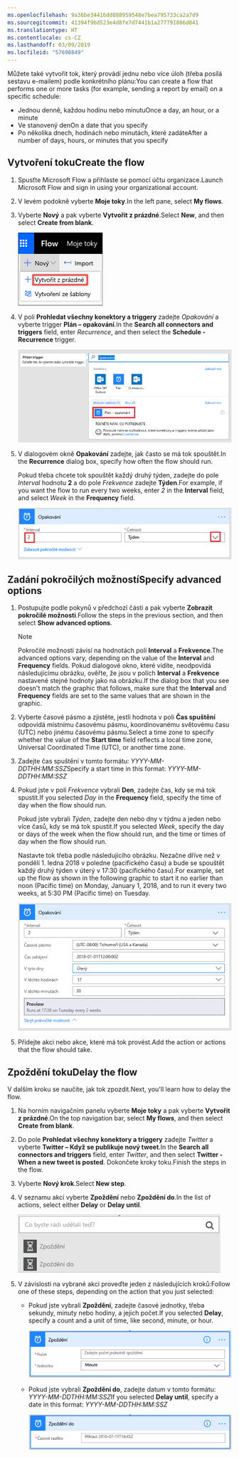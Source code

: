 ```yaml
---
ms.openlocfilehash: 9a36be34416dd888959548e7bea795733ca2a7d9
ms.sourcegitcommit: 41394f9bd523e4d8fe7d7441b1a277791806d041
ms.translationtype: HT
ms.contentlocale: cs-CZ
ms.lasthandoff: 03/09/2019
ms.locfileid: "57698849"
---
```

<span data-ttu-id="72fae-101">Můžete také vytvořit tok, který provádí jednu nebo více úloh (třeba posílá sestavu e-mailem) podle konkrétního plánu:</span><span class="sxs-lookup"><span data-stu-id="72fae-101">You can create a flow that performs one or more tasks (for example, sending a report by email) on a specific schedule:</span></span>

* <span data-ttu-id="72fae-102">Jednou denně, každou hodinu nebo minutu</span><span class="sxs-lookup"><span data-stu-id="72fae-102">Once a day, an hour, or a minute</span></span>
* <span data-ttu-id="72fae-103">Ve stanovený den</span><span class="sxs-lookup"><span data-stu-id="72fae-103">On a date that you specify</span></span>
* <span data-ttu-id="72fae-104">Po několika dnech, hodinách nebo minutách, které zadáte</span><span class="sxs-lookup"><span data-stu-id="72fae-104">After a number of days, hours, or minutes that you specify</span></span>

## <a name="create-the-flow"></a><span data-ttu-id="72fae-105">Vytvoření toku</span><span class="sxs-lookup"><span data-stu-id="72fae-105">Create the flow</span></span>

1. <span data-ttu-id="72fae-106">Spusťte Microsoft Flow a přihlaste se pomocí účtu organizace.</span><span class="sxs-lookup"><span data-stu-id="72fae-106">Launch Microsoft Flow and sign in using your organizational account.</span></span>
1. <span data-ttu-id="72fae-107">V levém podokně vyberte **Moje toky**.</span><span class="sxs-lookup"><span data-stu-id="72fae-107">In the left pane, select **My flows**.</span></span>
1. <span data-ttu-id="72fae-108">Vyberte **Nový** a pak vyberte **Vytvořit z prázdné**.</span><span class="sxs-lookup"><span data-stu-id="72fae-108">Select **New**, and then select **Create from blank**.</span></span>

    ![Vytvořit z prázdné](../media/flow-create-blank.png)

1. <span data-ttu-id="72fae-110">V poli **Prohledat všechny konektory a triggery** zadejte *Opakování* a vyberte trigger **Plán – opakování**.</span><span class="sxs-lookup"><span data-stu-id="72fae-110">In the **Search all connectors and triggers** field, enter *Recurrence*, and then select the **Schedule - Recurrence** trigger.</span></span>

    ![Trigger Plán – opakování](../media/select-recurrence.png)

1. <span data-ttu-id="72fae-112">V dialogovém okně **Opakování** zadejte, jak často se má tok spouštět.</span><span class="sxs-lookup"><span data-stu-id="72fae-112">In the **Recurrence** dialog box, specify how often the flow should run.</span></span>

    <span data-ttu-id="72fae-113">Pokud třeba chcete tok spouštět každý druhý týden, zadejte do pole *Interval* hodnotu **2** a do pole *Frekvence* zadejte **Týden**.</span><span class="sxs-lookup"><span data-stu-id="72fae-113">For example, if you want the flow to run every two weeks, enter *2* in the **Interval** field, and select *Week* in the **Frequency** field.</span></span>

    ![Zadání opakování](../media/specify-recurrence.png)

## <a name="specify-advanced-options"></a><span data-ttu-id="72fae-115">Zadání pokročilých možností</span><span class="sxs-lookup"><span data-stu-id="72fae-115">Specify advanced options</span></span>

1. <span data-ttu-id="72fae-116">Postupujte podle pokynů v předchozí části a pak vyberte **Zobrazit pokročilé možnosti**.</span><span class="sxs-lookup"><span data-stu-id="72fae-116">Follow the steps in the previous section, and then select **Show advanced options**.</span></span>

    > [!NOTE]
    > <span data-ttu-id="72fae-117">Pokročilé možnosti závisí na hodnotách polí **Interval** a **Frekvence**.</span><span class="sxs-lookup"><span data-stu-id="72fae-117">The advanced options vary, depending on the value of the **Interval** and **Frequency** fields.</span></span> <span data-ttu-id="72fae-118">Pokud dialogové okno, které vidíte, neodpovídá následujícímu obrázku, ověřte, že jsou v polích **Interval** a **Frekvence** nastavené stejné hodnoty jako na obrázku.</span><span class="sxs-lookup"><span data-stu-id="72fae-118">If the dialog box that you see doesn't match the graphic that follows, make sure that the **Interval** and **Frequency** fields are set to the same values that are shown in the graphic.</span></span>

2. <span data-ttu-id="72fae-119">Vyberte časové pásmo a zjistěte, jestli hodnota v poli **Čas spuštění** odpovídá místnímu časovému pásmu, koordinovanému světovému času (UTC) nebo jinému časovému pásmu.</span><span class="sxs-lookup"><span data-stu-id="72fae-119">Select a time zone to specify whether the value of the **Start time** field reflects a local time zone, Universal Coordinated Time (UTC), or another time zone.</span></span>
3. <span data-ttu-id="72fae-120">Zadejte čas spuštění v tomto formátu: *YYYY-MM-DDTHH:MM:SSZ*</span><span class="sxs-lookup"><span data-stu-id="72fae-120">Specify a start time in this format: *YYYY-MM-DDTHH:MM:SSZ*</span></span>
4. <span data-ttu-id="72fae-121">Pokud jste v poli *Frekvence* vybrali **Den**, zadejte čas, kdy se má tok spustit.</span><span class="sxs-lookup"><span data-stu-id="72fae-121">If you selected *Day* in the **Frequency** field, specify the time of day when the flow should run.</span></span>

    <span data-ttu-id="72fae-122">Pokud jste vybrali *Týden*, zadejte den nebo dny v týdnu a jeden nebo více časů, kdy se má tok spustit.</span><span class="sxs-lookup"><span data-stu-id="72fae-122">If you selected *Week*, specify the day or days of the week when the flow should run, and the time or times of day when the flow should run.</span></span>

    <span data-ttu-id="72fae-123">Nastavte tok třeba podle následujícího obrázku. Nezačne dříve než v pondělí 1. ledna 2018 v poledne (pacifického času) a bude se spouštět každý druhý týden v úterý v 17:30 (pacifického času).</span><span class="sxs-lookup"><span data-stu-id="72fae-123">For example, set up the flow as shown in the following graphic to start it no earlier than noon (Pacific time) on Monday, January 1, 2018, and to run it every two weeks, at 5:30 PM (Pacific time) on Tuesday.</span></span>

    ![Upřesnění možností](../media/advanced-options.png)

6. <span data-ttu-id="72fae-125">Přidejte akci nebo akce, které má tok provést.</span><span class="sxs-lookup"><span data-stu-id="72fae-125">Add the action or actions that the flow should take.</span></span>

## <a name="delay-the-flow"></a><span data-ttu-id="72fae-126">Zpoždění toku</span><span class="sxs-lookup"><span data-stu-id="72fae-126">Delay the flow</span></span>

<span data-ttu-id="72fae-127">V dalším kroku se naučíte, jak tok zpozdit.</span><span class="sxs-lookup"><span data-stu-id="72fae-127">Next, you'll learn how to delay the flow.</span></span>

1. <span data-ttu-id="72fae-128">Na horním navigačním panelu vyberte **Moje toky** a pak vyberte **Vytvořit z prázdné**.</span><span class="sxs-lookup"><span data-stu-id="72fae-128">On the top navigation bar, select **My flows**, and then select **Create from blank**.</span></span>
1. <span data-ttu-id="72fae-129">Do pole **Prohledat všechny konektory a triggery** zadejte *Twitter* a vyberte **Twitter – Když se publikuje nový tweet**.</span><span class="sxs-lookup"><span data-stu-id="72fae-129">In the **Search all connectors and triggers** field, enter *Twitter*, and then select **Twitter - When a new tweet is posted**.</span></span> <span data-ttu-id="72fae-130">Dokončete kroky toku.</span><span class="sxs-lookup"><span data-stu-id="72fae-130">Finish the steps in the flow.</span></span>
1. <span data-ttu-id="72fae-131">Vyberte **Nový krok**.</span><span class="sxs-lookup"><span data-stu-id="72fae-131">Select **New step**.</span></span>
1. <span data-ttu-id="72fae-132">V seznamu akcí vyberte **Zpoždění** nebo **Zpoždění do**.</span><span class="sxs-lookup"><span data-stu-id="72fae-132">In the list of actions, select either **Delay** or **Delay until**.</span></span>

    ![Přidání zpoždění](../media/add-delay.png)

1. <span data-ttu-id="72fae-134">V závislosti na vybrané akci proveďte jeden z následujících kroků:</span><span class="sxs-lookup"><span data-stu-id="72fae-134">Follow one of these steps, depending on the action that you just selected:</span></span>

    * <span data-ttu-id="72fae-135">Pokud jste vybrali **Zpoždění**, zadejte časové jednotky, třeba sekundy, minuty nebo hodiny, a jejich počet.</span><span class="sxs-lookup"><span data-stu-id="72fae-135">If you selected **Delay**, specify a count and a unit of time, like second, minute, or hour.</span></span>

        ![Zadání zpoždění v časových jednotkách](../media/delay.png)

    * <span data-ttu-id="72fae-137">Pokud jste vybrali **Zpoždění do**, zadejte datum v tomto formátu: *YYYY-MM-DDTHH:MM:SSZ*</span><span class="sxs-lookup"><span data-stu-id="72fae-137">If you selected **Delay until**, specify a date in this format: *YYYY-MM-DDTHH:MM:SSZ*</span></span>

        ![Zadání zpoždění do určitého data](../media/delay-until.png)
